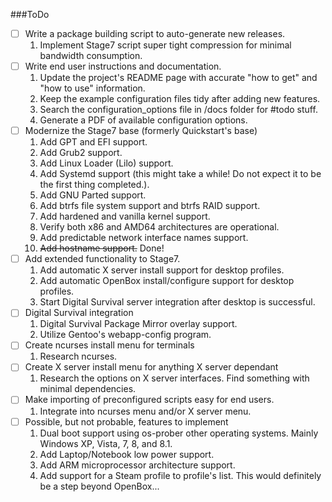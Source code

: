 
###ToDo
- [ ] Write a package building script to auto-generate new releases.
  1. Implement Stage7 script super tight compression for minimal bandwidth consumption.
- [ ] Write end user instructions and documentation.
  1. Update the project's README page with accurate "how to get" and "how to use" information.
  2. Keep the example configuration files tidy after adding new features.
  3. Search the configuration_options file in /docs folder for #todo stuff.
  4. Generate a PDF of available configuration options.
- [ ] Modernize the Stage7 base (formerly Quickstart's base)
  1. Add GPT and EFI support.
  2. Add Grub2 support.
  3. Add Linux Loader (Lilo) support.
  4. Add Systemd support (this might take a while! Do not expect it to be the first thing completed.).
  5. Add GNU Parted support.
  6. Add btrfs file system support and btrfs RAID support.
  7. Add hardened and vanilla kernel support.
  8. Verify both x86 and AMD64 architectures are operational.
  9. Add predictable network interface names support.
  10. ~~Add hostname support.~~ Done!
- [ ] Add extended functionality to Stage7.
  1. Add automatic X server install support for desktop profiles.
  2. Add automatic OpenBox install/configure support for desktop profiles.
  3. Start Digital Survival server integration after desktop is successful.
- [ ] Digital Survival integration
  1. Digital Survival Package Mirror overlay support.
  2. Utilize Gentoo's webapp-config program.
- [ ] Create ncurses install menu for terminals
  1. Research ncurses.
- [ ] Create X server install menu for anything X server dependant
  1. Research the options on X server interfaces. Find something with minimal dependencies.
- [ ] Make importing of preconfigured scripts easy for end users.
  1. Integrate into ncurses menu and/or X server menu.
- [ ] Possible, but not probable, features to implement
  1. Dual boot support using os-prober other operating systems. Mainly Windows XP, Vista, 7, 8, and 8.1.
  2. Add Laptop/Notebook low power support.
  3. Add ARM microprocessor architecture support.
  4. Add support for a Steam profile to profile's list. This would definitely be a step beyond OpenBox...